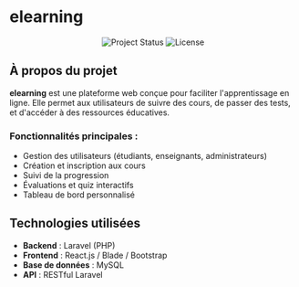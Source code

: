 # elearning

<p align="center">
  <img src="https://img.shields.io/badge/status-active-brightgreen" alt="Project Status">
  <img src="https://img.shields.io/badge/license-MIT-blue.svg" alt="License">
</p>

## À propos du projet

**elearning** est une plateforme web conçue pour faciliter l'apprentissage en ligne. Elle permet aux utilisateurs de suivre des cours, de passer des tests, et d'accéder à des ressources éducatives.

### Fonctionnalités principales :

- Gestion des utilisateurs (étudiants, enseignants, administrateurs)
- Création et inscription aux cours
- Suivi de la progression
- Évaluations et quiz interactifs
- Tableau de bord personnalisé

## Technologies utilisées

- **Backend** : Laravel (PHP)
- **Frontend** : React.js / Blade / Bootstrap
- **Base de données** : MySQL
- **API** : RESTful Laravel